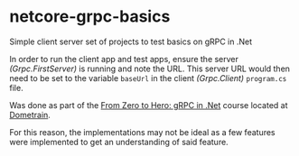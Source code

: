# netcore-grpc-basics
Simple client server set of projects to test basics on gRPC in .Net

In order to run the client app and test apps, ensure the server *(Grpc.FirstServer)* is running and note the URL.  This server URL would then need to be set to the variable `baseUrl` in the client *(Grpc.Client)* `program.cs` file.

Was done as part of the [From Zero to Hero: gRPC in .Net](https://dometrain.com/course/from-zero-to-hero-grpc-in-dotnet/) course located at [Dometrain](https://dometrain.com/).

For this reason, the implementations may not be ideal as a few features were implemented to get an understanding of said feature.